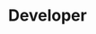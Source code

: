 ---
name: Niksa Janjic
id: niksa-janjic
numberId: 5
title: Developer
bio: Niksa is a JavaScript developer giving life to modern single page web applications, and slowly figuring out a way to do the same for mobile.
image:
areas:
contact: { email: niksa, linkedin: https://hr.linkedin.com/in/niksa-janjic-251b50a3, github: https://github.com/niksajanjic }
---